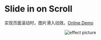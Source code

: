 # Slide in on Scroll

实现页面滚动时，图片滑入动效。[Online Demo](https://dingdingbai.github.io/slide-in-on-scroll/)

<p align="center">
  <img src="http://ww1.sinaimg.cn/large/9bd18299gy1fh5n195vakg20hs08w4ct" alt="effect picture" />
</p>
